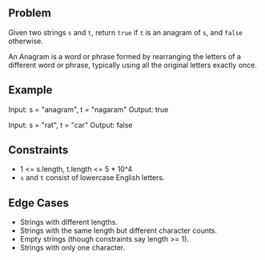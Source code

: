 ## Problem

Given two strings `s` and `t`, return `true` if `t` is an anagram of `s`, and `false` otherwise.

An Anagram is a word or phrase formed by rearranging the letters of a different word or phrase, typically using all the original letters exactly once.

## Example

Input: s = "anagram", t = "nagaram"
Output: true

Input: s = "rat", t = "car"
Output: false

## Constraints

- 1 <= s.length, t.length <= 5 * 10^4
- `s` and `t` consist of lowercase English letters.

## Edge Cases

- Strings with different lengths.
- Strings with the same length but different character counts.
- Empty strings (though constraints say length >= 1).
- Strings with only one character.
